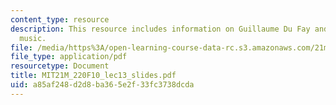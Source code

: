 ```yaml
---
content_type: resource
description: This resource includes information on Guillaume Du Fay and early fifteenth-century
  music.
file: /media/https%3A/open-learning-course-data-rc.s3.amazonaws.com/21m-220-early-music-fall-2010/a85af248d2d8ba365e2f33fc3738dcda_MIT21M_220F10_lec13_slides.pdf
file_type: application/pdf
resourcetype: Document
title: MIT21M_220F10_lec13_slides.pdf
uid: a85af248-d2d8-ba36-5e2f-33fc3738dcda
---
```

